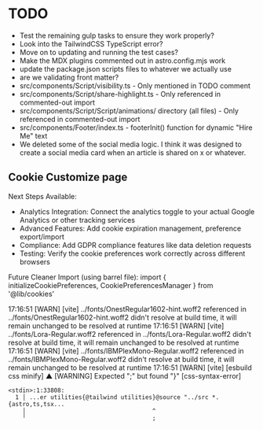 # TODO

- Test the remaining gulp tasks to ensure they work properly?
- Look into the TailwindCSS TypeScript error?
- Move on to updating and running the test cases?
- Make the MDX plugins commented out in astro.config.mjs work
- update the package.json scripts files to whatever we actually use
- are we validating front matter?
- src/components/Script/visibility.ts - Only mentioned in TODO comment
- src/components/Script/share-highlight.ts - Only referenced in commented-out import
- src/components/Script/Script/animations/ directory (all files) - Only referenced in commented-out import
- src/components/Footer/index.ts - footerInit() function for dynamic "Hire Me" text
- We deleted some of the social media logic. I think it was designed to create a social media card when an article is shared on x or whatever.

## Cookie Customize page

Next Steps Available:

- Analytics Integration: Connect the analytics toggle to your actual Google Analytics or other tracking services
- Advanced Features: Add cookie expiration management, preference export/import
- Compliance: Add GDPR compliance features like data deletion requests
- Testing: Verify the cookie preferences work correctly across different browsers

Future Cleaner Import (using barrel file):
import { initializeCookiePreferences, CookiePreferencesManager } from '@lib/cookies'

17:16:51 [WARN] [vite]
../fonts/OnestRegular1602-hint.woff2 referenced in ../fonts/OnestRegular1602-hint.woff2 didn't resolve at build time, it will remain unchanged to be resolved at runtime
17:16:51 [WARN] [vite]
../fonts/Lora-Regular.woff2 referenced in ../fonts/Lora-Regular.woff2 didn't resolve at build time, it will remain unchanged to be resolved at runtime
17:16:51 [WARN] [vite]
../fonts/IBMPlexMono-Regular.woff2 referenced in ../fonts/IBMPlexMono-Regular.woff2 didn't resolve at build time, it will remain unchanged to be resolved at runtime
17:16:51 [WARN] [vite] [esbuild css minify]
▲ [WARNING] Expected ";" but found "}" [css-syntax-error]

    <stdin>:1:33808:
      1 │ ...er utilities{@tailwind utilities}@source "../src *.{astro,ts,tsx...
        │                                    ^
        ╵                                    ;
